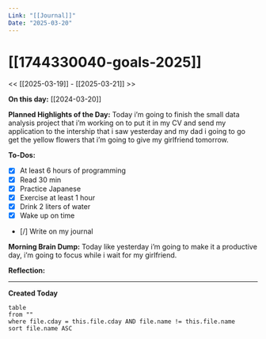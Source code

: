 ```yaml
---
Link: "[[Journal]]"
Date: "2025-03-20"
---
```


# [[1744330040-goals-2025]]

<< [[2025-03-19]] - [[2025-03-21]] >>

**On this day:** [[2024-03-20]]

**Planned Highlights of the Day:**
Today i’m going to finish the small data analysis project that i’m working on to put it in my CV and send my application to the intership that i saw yesterday and my dad i going to go get the yellow flowers that i’m going to give my girlfriend tomorrow.

**To-Dos:**

- [x] At least 6 hours of programming
- [x] Read 30 min
- [x] Practice Japanese
- [x] Exercise at least 1 hour
- [x] Drink 2 liters of water
- [x] Wake up on time
- [/] Write on my journal

**Morning Brain Dump:**
Today like yesterday i’m going to make it a productive day, i’m going to focus while i wait for my girlfriend.

**Reflection:**

---

**Created Today**

```dataview
table
from ""
where file.cday = this.file.cday AND file.name != this.file.name
sort file.name ASC
```
